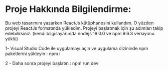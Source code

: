 # Proje Hakkında Bilgilendirme:

Bu web tasarımını yazarken ReactJs kütüphanesini kullandım. O yüzden projeyi ReactJs formatında yükledim. Projeyi başlatmak için şu adımları takip edebilirsiniz: (kendi bilgisayarımda nodejs 18.0.0 ve npm 9.6.3 versiyonu yüklü)

1- Visual Studio Code ile uygulamayı açın ve uygulama dizininde npm paketlerini yükleyin : npm i 

2 - Daha sonra projeyi başlatın : npm run dev
